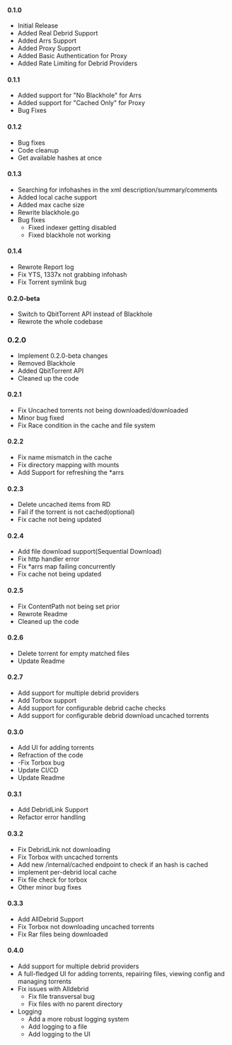 #### 0.1.0
- Initial Release
- Added Real Debrid Support
- Added Arrs Support
- Added Proxy Support
- Added Basic Authentication for Proxy
- Added Rate Limiting for Debrid Providers

#### 0.1.1
- Added support for "No Blackhole" for Arrs
- Added support for "Cached Only" for Proxy
- Bug Fixes

#### 0.1.2
- Bug fixes
- Code cleanup
- Get available hashes at once

#### 0.1.3

- Searching for infohashes in the xml description/summary/comments
- Added local cache support
- Added max cache size
- Rewrite blackhole.go
- Bug fixes
  - Fixed indexer getting disabled
  - Fixed blackhole not working

#### 0.1.4

- Rewrote Report log
- Fix YTS, 1337x not grabbing infohash
- Fix Torrent symlink bug


#### 0.2.0-beta

- Switch to QbitTorrent API instead of Blackhole
- Rewrote the whole codebase


### 0.2.0
- Implement 0.2.0-beta changes
- Removed Blackhole
- Added QbitTorrent API
- Cleaned up the code

#### 0.2.1

- Fix Uncached torrents not being downloaded/downloaded
- Minor bug fixed
- Fix Race condition in the cache and file system

#### 0.2.2
- Fix name mismatch in the cache
- Fix directory mapping with mounts
- Add Support for refreshing the *arrs

#### 0.2.3

- Delete uncached items from RD
- Fail if the torrent is not cached(optional)
- Fix cache not being updated

#### 0.2.4

- Add file download support(Sequential Download)
- Fix http handler error
- Fix *arrs map failing concurrently
- Fix cache not being updated

#### 0.2.5
- Fix ContentPath not being set prior
- Rewrote Readme
- Cleaned up the code

#### 0.2.6
- Delete torrent for empty matched files
- Update Readme

#### 0.2.7

- Add support for multiple debrid providers
- Add Torbox support
- Add support for configurable debrid cache checks
- Add support for configurable debrid download uncached torrents

#### 0.3.0

- Add UI for adding torrents
- Refraction of the code
- -Fix Torbox bug
- Update CI/CD
- Update Readme

#### 0.3.1

- Add DebridLink Support
- Refactor error handling

#### 0.3.2

- Fix DebridLink not downloading
- Fix Torbox with uncached torrents
- Add new /internal/cached endpoint to check if an hash is cached
- implement per-debrid local cache
- Fix file check for torbox
- Other minor bug fixes

#### 0.3.3

- Add AllDebrid Support
- Fix Torbox not downloading uncached torrents
- Fix Rar files being downloaded

#### 0.4.0

- Add support for multiple debrid providers
- A full-fledged UI for adding torrents, repairing files, viewing config and managing torrents
- Fix issues with Alldebrid
  - Fix file transversal bug
  - Fix files with no parent directory
- Logging
  - Add a more robust logging system
  - Add logging to a file
  - Add logging to the UI